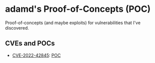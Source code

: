 # adamd's Proof-of-Concepts (POC) 

Proof-of-concepts (and maybe exploits) for vulnerabilities that I've discovered. 

## CVEs and POCs

- [CVE-2022-42845](https://adamdoupe.com/blog/2022/12/13/cve-2022-42845-xnu-use-after-free-vulnerability-in-ndrv-dot-c/): [POC](./CVE-2022-42845/CVE-2022-42845.c)


